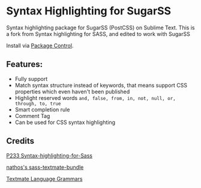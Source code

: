 # Syntax Highlighting for SugarSS

Syntax highlighting package for SugarSS (PostCSS) on Sublime Text. 
This is a fork from Syntax highlighting for SASS, and edited to work with SugarSS

Install via [Package Control]().


## Features:

* Fully support
* Match syntax structure instead of keywords, that means support CSS properties which even haven't been published
* Highlight reserved words `and, false, from, in, not, null, or, through, to, true`
* Smart completion rule
* Comment Tag
* Can be used for CSS syntax highlighting

## Credits

[P233 Syntax-highlighting-for-Sass](https://github.com/P233/Syntax-highlighting-for-Sass)

[nathos's sass-textmate-bundle](https://github.com/nathos/sass-textmate-bundle/tree/sublime)

[Textmate Language Grammars](http://manual.macromates.com/en/language_grammars.html)
